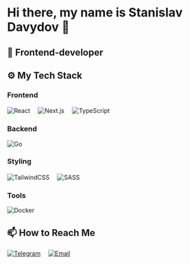 # Hi there, my name is Stanislav Davydov 👋
## 🔧 Frontend-developer

## ⚙️ My Tech Stack

### **Frontend**  
![React](https://img.shields.io/badge/-React-61DAFB?logo=react&logoColor=black)　
![Next.js](https://img.shields.io/badge/-Next.js-000000?logo=nextdotjs)　
![TypeScript](https://img.shields.io/badge/-TypeScript-3178C6?logo=typescript&logoColor=white)

### **Backend**
![Go](https://img.shields.io/badge/Go-00ADD8?logo=go&logoColor=white)

### **Styling**  
![TailwindCSS](https://img.shields.io/badge/-TailwindCSS-06B6D4?logo=tailwindcss)　
![SASS](https://img.shields.io/badge/-SASS-CC6699?logo=sass&logoColor=white)

### **Tools**  
![Docker](https://img.shields.io/badge/-Docker-2496ED?logo=docker&logoColor=white)

## 📫 How to Reach Me

[![Telegram](https://img.shields.io/badge/-Telegram-0088cc?style=flat-square&logo=Telegram&logoColor=white)](https://t.me/Hex11s)　
[![Email](https://img.shields.io/badge/-Email-D14836?style=flat-square&logo=Yandex&logoColor=white)](mailto:hex1s@yandex.ru)
